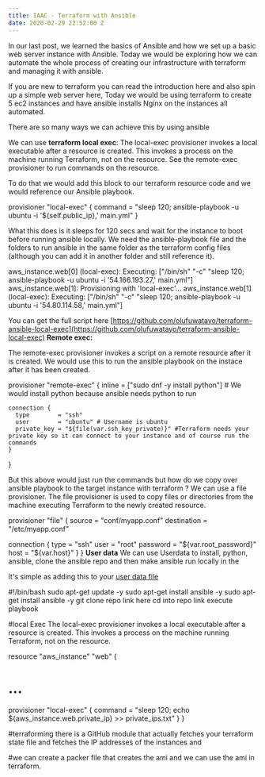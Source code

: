 ```yaml
---
title: IAAC - Terraform with Ansible
date: 2020-02-29 22:52:00 Z
---
```


In our last post, we learned the basics of Ansible and how we set up a basic web server instance with Ansible. Today we would be exploring how we can automate the whole process of creating our infrastructure with terraform and managing it with ansible.

If you are new to terraform you can read the introduction here and also spin up a simple web server here, Today we would be using terraform to create 5 ec2 instances and have ansible installs Nginx on the instances all automated.

There are so many ways we can achieve this by using ansible

We can use **terraform local exec**:
The local-exec provisioner invokes a local executable after a resource is created. This invokes a process on the machine running Terraform, not on the resource. See the remote-exec provisioner to run commands on the resource.


To do that we would add this block to our terraform resource code and we would reference our Ansible playbook.

  provisioner "local-exec" {
    command = "sleep 120; ansible-playbook -u ubuntu -i '${self.public_ip},' main.yml"
  }

What this does is it sleeps for 120 secs and wait for the instance to boot before running ansible locally. We need the ansible-playbook file and the folders to run ansible in the same folder as the terraform config files (although you can add it in another folder and still reference it). 

aws_instance.web[0] (local-exec): Executing: ["/bin/sh" "-c" "sleep 120; ansible-playbook -u ubuntu -i '54.166.193.27,' main.yml"]
aws_instance.web[1]: Provisioning with 'local-exec'...
aws_instance.web[1] (local-exec): Executing: ["/bin/sh" "-c" "sleep 120; ansible-playbook -u ubuntu -i '54.80.114.58,' main.yml"]


You can get the full script here [https://github.com/olufuwatayo/terraform-ansible-local-exec](https://github.com/olufuwatayo/terraform-ansible-local-exec)
**Remote exec:**

The remote-exec provisioner invokes a script on a remote resource after it is created. We would use this to run the ansible playbook on the instace after it has been created. 

provisioner "remote-exec" {
    inline = ["sudo dnf -y install python"] # We would install python because ansible needs python to run

    connection {
      type        = "ssh"
      user        = "ubuntu" # Username is ubuntu 
      private_key = "${file(var.ssh_key_private)}" #Terraform needs your private key so it can connect to your instance and of course run the commands
    }
  }

But this above would just run the commands but how do we copy over ansible playbook to the target instance with terraform ? We can use a file provisioner. The file provisioner is used to copy files or directories from the machine executing Terraform to the newly created resource. 



provisioner "file" {
  source      = "conf/myapp.conf"
  destination = "/etc/myapp.conf"

  connection {
    type     = "ssh"
    user     = "root"
    password = "${var.root_password}"
    host     = "${var.host}"
  }
}
**User data** We can use Userdata  to install, python, ansible, clone the ansible repo and then make ansible run locally in the 

It's simple as adding this to your [user data file ](https://github.com/olufuwatayo/terraform-aws-ec2-nginx/blob/master/myuserdata.tpl)


#!/bin/bash
sudo apt-get update -y
sudo apt-get install ansible -y
sudo apt-get install ansible -y 
git clone repo link here
cd into repo link
execute playbook 

#local Exec 
The local-exec provisioner invokes a local executable after a resource is created. This invokes a process on the machine running Terraform, not on the resource.

resource "aws_instance" "web" {
  # ...

  provisioner "local-exec" {
    command = "sleep 120;  echo ${aws_instance.web.private_ip} >> private_ips.txt"
  }
}


#terraforming there is a GitHub module that actually fetches your terraform state file and fetches the IP addresses of the instances and 

#we can create a packer file that creates the ami and we can use the ami in terraform.
